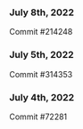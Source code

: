 ### July 8th, 2022

Commit #214248

### July 5th, 2022

Commit #314353


### July 4th, 2022

Commit #72281
